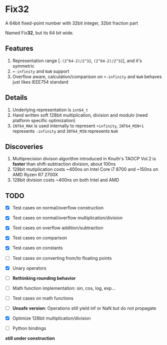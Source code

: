 # Fix32
A 64bit fixed-point number with 32bit integer, 32bit fraction part

Named Fix**32**, but its 64 bit wide.

## Features
1. Representation range \[`-(2^64-2)/2^32`, `(2^64-2)/2^32`\], and it's symmetric
1. `+-infinity` and `NaN` support
1. Overflow aware, calculation/comparison on `+-infinity` and `NaN` behaves just likes IEEE754 standard

## Details
1. Underlying representation is `int64_t`
1. Hand written soft 128bit multiplication, division and modulo (need platform specific optimization)
1. `INT64_MAX` is used internally to represent `+infinity`, `INT64_MIN+1` represents `-infinity` and `INT64_MIN` represents `NaN`

## Discoveries
1. Multiprecision divison algorithm introduced in Knuth's TAOCP Vol.2 is **faster** than shift-subtraction division, about 100ns
2. 128bit mutiplication costs ~400ns on Intel Core i7 8700 and ~150ns on AMD Ryzen R7 2700X
3. 128bit division costs ~400ns on both Intel and AMD

## TODO
- [x] Test cases on normal/overflow construction
- [x] Test cases on normal/overflow multiplication/division
- [x] Test cases on overflow addition/subtraction
- [x] Test cases on comparison
- [x] Test cases on constants
- [ ] Test cases on converting from/to floating points
- [x] Unary operators
- [ ] **Rethinking rounding behavior**
- [ ] Math function implementation: sin, cos, log, exp...
- [ ] Test cases on math functions
- [ ] **Unsafe version**: Operations still yield inf or NaN but do not propagate
- [x] Optimize 128bit multiplication/division
- [ ] Python bindings


**still under construction**
